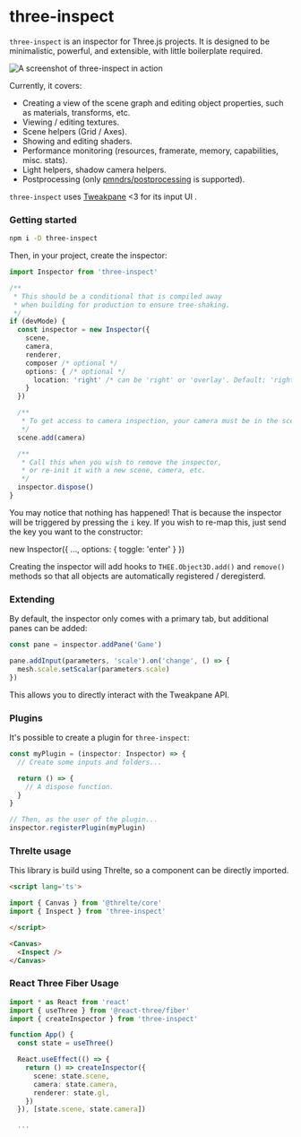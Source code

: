 # three-inspect

`three-inspect` is an inspector for Three.js projects. It is designed to be minimalistic, powerful, and extensible, with little boilerplate required.

![A screenshot of three-inspect in action](https://raw.githubusercontent.com/michealparks/three-inspect/main/assets/screen.gif)

Currently, it covers:
* Creating a view of the scene graph and editing object properties, such as materials, transforms, etc.
* Viewing / editing textures.
* Scene helpers (Grid / Axes).
* Showing and editing shaders.
* Performance monitoring (resources, framerate, memory, capabilities, misc. stats).
* Light helpers, shadow camera helpers.
* Postprocessing (only [pmndrs/postprocessing](https://github.com/pmndrs/postprocessing) is supported).

`three-inspect` uses [Tweakpane](https://cocopon.github.io/tweakpane/) <3 for its input UI .

### Getting started

```bash
npm i -D three-inspect
```

Then, in your project, create the inspector:

```ts
import Inspector from 'three-inspect'

/**
 * This should be a conditional that is compiled away
 * when building for production to ensure tree-shaking.
 */
if (devMode) {
  const inspector = new Inspector({
    scene,
    camera,
    renderer,
    composer /* optional */
    options: { /* optional */
      location: 'right' /* can be 'right' or 'overlay'. Default: 'right' */
    }
  })

  /**
   * To get access to camera inspection, your camera must be in the scene.
   */
  scene.add(camera)

  /**
   * Call this when you wish to remove the inspector,
   * or re-init it with a new scene, camera, etc.
   */
  inspector.dispose()
}
```

You may notice that nothing has happened! That is because the inspector will be triggered by pressing the `i` key. If you wish to re-map this, just send the key you want to the constructor:

new Inspector({ ..., options: { toggle: 'enter' } })

Creating the inspector will add hooks to `THEE.Object3D.add()` and `remove()` methods so that all objects are automatically registered / deregisterd.

### Extending

By default, the inspector only comes with a primary tab, but additional panes can be added:

```ts
const pane = inspector.addPane('Game')

pane.addInput(parameters, 'scale').on('change', () => {
  mesh.scale.setScalar(parameters.scale)
})
```

This allows you to directly interact with the Tweakpane API.

### Plugins

It's possible to create a plugin for `three-inspect`:

```ts
const myPlugin = (inspector: Inspector) => {
  // Create some inputs and folders...

  return () => {
    // A dispose function.
  }
}

// Then, as the user of the plugin...
inspector.registerPlugin(myPlugin)
```

### Threlte usage

This library is build using Threlte, so a component can be directly imported.

```html
<script lang='ts'>

import { Canvas } from '@threlte/core'
import { Inspect } from 'three-inspect'

</script>

<Canvas>
  <Inspect />
</Canvas>
```

### React Three Fiber Usage

```ts
import * as React from 'react'
import { useThree } from '@react-three/fiber'
import { createInspector } from 'three-inspect'

function App() {
  const state = useThree()

  React.useEffect(() => {
    return () => createInspector({
      scene: state.scene,
      camera: state.camera,
      renderer: state.gl,
    })
  }), [state.scene, state.camera])

  ...
```
